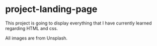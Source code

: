 # project-landing-page

This project is going to display everything that I have currently learned regarding HTML and css.

All images are from Unsplash.